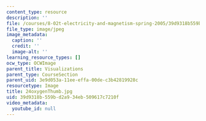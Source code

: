 ```yaml
---
content_type: resource
description: ''
file: /courses/8-02t-electricity-and-magnetism-spring-2005/39d9318b559bd2a934eb509617c7210f_24oxygenThumb.jpg
file_type: image/jpeg
image_metadata:
  caption: ''
  credit: ''
  image-alt: ''
learning_resource_types: []
ocw_type: OCWImage
parent_title: Visualizations
parent_type: CourseSection
parent_uid: 3e9d053a-11ee-effa-00de-c3b42819928c
resourcetype: Image
title: 24oxygenThumb.jpg
uid: 39d9318b-559b-d2a9-34eb-509617c7210f
video_metadata:
  youtube_id: null
---
```

